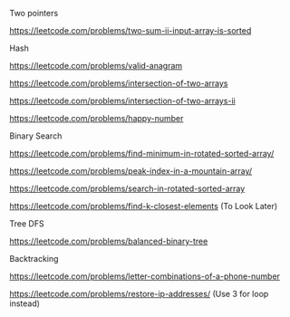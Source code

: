Two pointers

https://leetcode.com/problems/two-sum-ii-input-array-is-sorted

Hash

https://leetcode.com/problems/valid-anagram

https://leetcode.com/problems/intersection-of-two-arrays

https://leetcode.com/problems/intersection-of-two-arrays-ii

https://leetcode.com/problems/happy-number

Binary Search

https://leetcode.com/problems/find-minimum-in-rotated-sorted-array/

https://leetcode.com/problems/peak-index-in-a-mountain-array/

https://leetcode.com/problems/search-in-rotated-sorted-array

https://leetcode.com/problems/find-k-closest-elements (To Look Later)

Tree DFS

https://leetcode.com/problems/balanced-binary-tree

Backtracking

https://leetcode.com/problems/letter-combinations-of-a-phone-number

https://leetcode.com/problems/restore-ip-addresses/ (Use 3 for loop instead)




